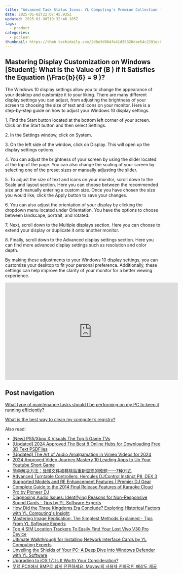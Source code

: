 ```yaml
---
title: "Advanced Task Status Icons: YL Computing's Premium Collection for Business Applications"
date: 2025-01-02T22:07:45.935Z
updated: 2025-01-08T19:32:46.105Z
tags:
  - product
categories:
  - pcclean
thumbnail: https://thmb.techidaily.com/2d6e3d004fe41d35820dae54c2391ec61920df6e01f9e64b7d28d591e44b8418.png
---
```


## Mastering Display Customization on Windows [Student]: What Is the Value of \(B \) if It Satisfies the Equation \(\Frac{b}{6} = 9 \)?

The Windows 10 display settings allow you to change the appearance of your desktop and customize it to your liking. There are many different display settings you can adjust, from adjusting the brightness of your screen to choosing the size of text and icons on your monitor. Here is a step-by-step guide on how to adjust your Windows 10 display settings. 

1\. Find the Start button located at the bottom left corner of your screen. Click on the Start button and then select Settings.

2\. In the Settings window, click on System.

3\. On the left side of the window, click on Display. This will open up the display settings options. 

4\. You can adjust the brightness of your screen by using the slider located at the top of the page. You can also change the scaling of your screen by selecting one of the preset sizes or manually adjusting the slider.

5\. To adjust the size of text and icons on your monitor, scroll down to the Scale and layout section. Here you can choose between the recommended size and manually entering a custom size. Once you have chosen the size you would like, click the Apply button to save your changes.

6\. You can also adjust the orientation of your display by clicking the dropdown menu located under Orientation. You have the options to choose between landscape, portrait, and rotated.

7\. Next, scroll down to the Multiple displays section. Here you can choose to extend your display or duplicate it onto another monitor.

8\. Finally, scroll down to the Advanced display settings section. Here you can find more advanced display settings such as resolution and color depth. 

By making these adjustments to your Windows 10 display settings, you can customize your desktop to fit your personal preference. Additionally, these settings can help improve the clarity of your monitor for a better viewing experience.

<!-- affiliate ads begin -->
<iframe width="560" height="315" src="https://www.youtube.com/embed/vPGg53vbOsk?si=CkSEN5HFPS7vDuAa" title="YouTube video player" frameborder="0" allow="accelerometer; autoplay; clipboard-write; encrypted-media; gyroscope; picture-in-picture; web-share" referrerpolicy="strict-origin-when-cross-origin" allowfullscreen></iframe>
<!-- affiliate ads end -->

## Post navigation

[What type of maintenance tasks should I be performing on my PC to keep it running efficiently?](https://tools.techidaily.com/pcclean/products/)

[What is the best way to clean my computer’s registry?](https://tools.techidaily.com/pcclean/products/)

<ins class="adsbygoogle"
     style="display:block"
     data-ad-format="autorelaxed"
     data-ad-client="ca-pub-7571918770474297"
     data-ad-slot="1223367746"></ins>

<ins class="adsbygoogle"
     style="display:block"
     data-ad-client="ca-pub-7571918770474297"
     data-ad-slot="8358498916"
     data-ad-format="auto"
     data-full-width-responsive="true"></ins>

<span class="atpl-alsoreadstyle">Also read:</span>
<div><ul>
<li><a href="https://extra-guidance.techidaily.com/new-ps5xbox-x-visuals-the-top-5-game-tvs/"><u>[New] PS5/Xbox X Visuals The Top 5 Game TVs</u></a></li>
<li><a href="https://fox-links.techidaily.com/updated-2024-approved-the-best-8-online-hubs-for-downloading-free-3d-text-psdfiles/"><u>[Updated] 2024 Approved The Best 8 Online Hubs for Downloading Free 3D Text PSDFiles</u></a></li>
<li><a href="https://vimeo-videos.techidaily.com/updated-the-art-of-audio-amalgamation-in-vimeo-videos-for-2024/"><u>[Updated] The Art of Audio Amalgamation in Vimeo Videos for 2024</u></a></li>
<li><a href="https://facebook-record-videos.techidaily.com/2024-approved-video-journey-mastery-10-leading-apps-to-up-your-youtube-short-game/"><u>2024 Approved Video Journey Mastery 10 Leading Apps to Up Your Youtube Short Game</u></a></li>
<li><a href="https://fox-sys.techidaily.com/1728463803329-7/"><u>简单解决方法：处理文件被移除后重新显现的难题——7种方式</u></a></li>
<li><a href="https://win-updates.techidaily.com/advanced-turntable-controllers-hercules-djcontrol-instinct-p8-dex-3-supported-models-and-re-enhancement-features-premier-dj-gear/"><u>Advanced Turntable Controllers: Hercules DJControl Instinct P8, DEX 3 Supported Models and RE Enhancement Features | Premier DJ Gear</u></a></li>
<li><a href="https://win-updates.techidaily.com/complete-guide-to-the-2014-final-release-features-of-karaoke-cloud-pro-by-pioneer-dj/"><u>Complete Guide to the 2014 Final Release Features of Karaoke Cloud Pro by Pioneer DJ</u></a></li>
<li><a href="https://win-updates.techidaily.com/diagnosing-audio-issues-identifying-reasons-for-non-responsive-sound-cards-tips-by-yl-software-experts/"><u>Diagnosing Audio Issues: Identifying Reasons for Non-Responsive Sound Cards - Tips by YL Software Experts</u></a></li>
<li><a href="https://win-updates.techidaily.com/how-did-the-three-kingdoms-era-conclude-exploring-historical-factors-with-yl-computings-insight/"><u>How Did the Three Kingdoms Era Conclude? Exploring Historical Factors with YL Computing's Insight</u></a></li>
<li><a href="https://win-updates.techidaily.com/mastering-image-replication-the-simplest-methods-explained-tips-from-yl-software-experts/"><u>Mastering Image Replication: The Simplest Methods Explained - Tips From YL Software Experts</u></a></li>
<li><a href="https://unlock-android.techidaily.com/top-4-sim-location-trackers-to-easily-find-your-lost-vivo-v30-pro-device-by-drfone-android/"><u>Top 4 SIM Location Trackers To Easily Find Your Lost Vivo V30 Pro Device</u></a></li>
<li><a href="https://win-updates.techidaily.com/ultimate-walkthrough-for-installing-network-interface-cards-by-yl-computing-experts/"><u>Ultimate Walkthrough for Installing Network Interface Cards by YL Computing Experts</u></a></li>
<li><a href="https://win-updates.techidaily.com/unveiling-the-shields-of-your-pc-a-deep-dive-into-windows-defender-with-yl-software/"><u>Unveiling the Shields of Your PC: A Deep Dive Into Windows Defender with YL Software</u></a></li>
<li><a href="https://techtrends.techidaily.com/upgrading-to-ios-17-is-it-worth-your-consideration/"><u>Upgrading to iOS 17: Is It Worth Your Consideration?</u></a></li>
<li><a href="https://win-best.techidaily.com/pcx-bmp-movavi/"><u>무료 PCX에서 BMP로 쉽게 전환하세요: Movavi의 사용자 친화적인 해상도 제공</u></a></li>
</ul></div>

